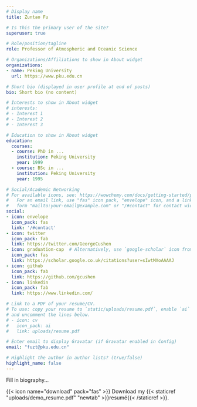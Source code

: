 ```yaml
---
# Display name
title: Zuntao Fu

# Is this the primary user of the site?
superuser: true

# Role/position/tagline
role: Professor of Atmospheric and Oceanic Science

# Organizations/Affiliations to show in About widget
organizations:
- name: Peking University
  url: https://www.pku.edu.cn

# Short bio (displayed in user profile at end of posts)
bio: Short bio (no content)

# Interests to show in About widget
# interests:
# - Interest 1
# - Interest 2
# - Interest 3

# Education to show in About widget
education:
  courses:
  - course: PhD in ...
    institution: Peking University
    year: 1999
  - course: BSc in ...
    institution: Peking University
    year: 1995

# Social/Academic Networking
# For available icons, see: https://wowchemy.com/docs/getting-started/page-builder/#icons
#   For an email link, use "fas" icon pack, "envelope" icon, and a link in the
#   form "mailto:your-email@example.com" or "/#contact" for contact widget.
social:
- icon: envelope
  icon_pack: fas
  link: '/#contact'
- icon: twitter
  icon_pack: fab
  link: https://twitter.com/GeorgeCushen
- icon: graduation-cap  # Alternatively, use `google-scholar` icon from `ai` icon pack
  icon_pack: fas
  link: https://scholar.google.co.uk/citations?user=sIwtMXoAAAAJ
- icon: github
  icon_pack: fab
  link: https://github.com/gcushen
- icon: linkedin
  icon_pack: fab
  link: https://www.linkedin.com/

# Link to a PDF of your resume/CV.
# To use: copy your resume to `static/uploads/resume.pdf`, enable `ai` icons in `params.toml`, 
# and uncomment the lines below.
# - icon: cv
#   icon_pack: ai
#   link: uploads/resume.pdf

# Enter email to display Gravatar (if Gravatar enabled in Config)
email: "fuzt@pku.edu.cn"

# Highlight the author in author lists? (true/false)
highlight_name: false
---
```


Fill in biography...

{{< icon name="download" pack="fas" >}} Download my {{< staticref "uploads/demo_resume.pdf" "newtab" >}}resumé{{< /staticref >}}.
